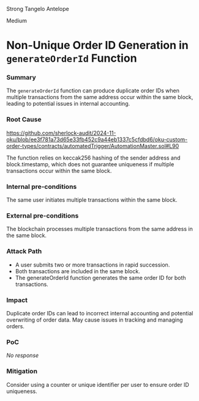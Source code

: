 Strong Tangelo Antelope

Medium

# Non-Unique Order ID Generation in `generateOrderId` Function

### Summary

The `generateOrderId` function can produce duplicate order IDs when multiple transactions from the same address occur within the same block, leading to potential issues in internal accounting.

### Root Cause

https://github.com/sherlock-audit/2024-11-oku/blob/ee3f781a73d65e33fb452c9a44eb1337c5cfdbd6/oku-custom-order-types/contracts/automatedTrigger/AutomationMaster.sol#L90

The function relies on keccak256 hashing of the sender address and block.timestamp, which does not guarantee uniqueness if multiple transactions occur within the same block.

### Internal pre-conditions

The same user initiates multiple transactions within the same block.

### External pre-conditions

The blockchain processes multiple transactions from the same address in the same block.

### Attack Path

- A user submits two or more transactions in rapid succession.
- Both transactions are included in the same block.
- The generateOrderId function generates the same order ID for both transactions.

### Impact

Duplicate order IDs can lead to incorrect internal accounting and potential overwriting of order data.
May cause issues in tracking and managing orders.

### PoC

_No response_

### Mitigation

Consider using a counter or unique identifier per user to ensure order ID uniqueness.